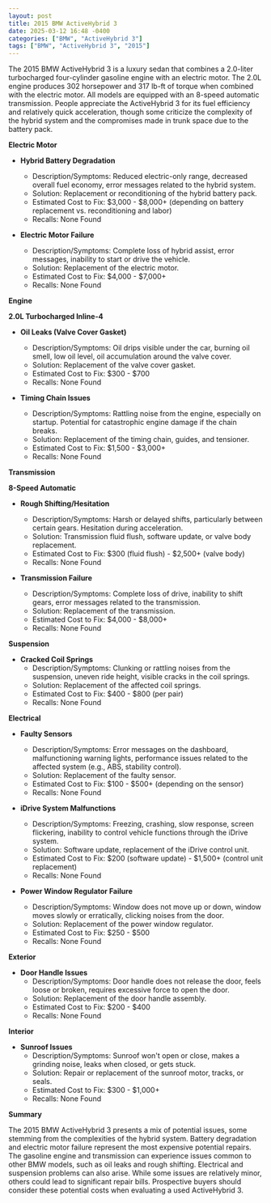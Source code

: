 ```yaml
---
layout: post
title: 2015 BMW ActiveHybrid 3
date: 2025-03-12 16:48 -0400
categories: ["BMW", "ActiveHybrid 3"]
tags: ["BMW", "ActiveHybrid 3", "2015"]
---
```

The 2015 BMW ActiveHybrid 3 is a luxury sedan that combines a 2.0-liter turbocharged four-cylinder gasoline engine with an electric motor. The 2.0L engine produces 302 horsepower and 317 lb-ft of torque when combined with the electric motor. All models are equipped with an 8-speed automatic transmission. People appreciate the ActiveHybrid 3 for its fuel efficiency and relatively quick acceleration, though some criticize the complexity of the hybrid system and the compromises made in trunk space due to the battery pack.

**Electric Motor**

* **Hybrid Battery Degradation**
    * Description/Symptoms: Reduced electric-only range, decreased overall fuel economy, error messages related to the hybrid system.
    * Solution: Replacement or reconditioning of the hybrid battery pack.
    * Estimated Cost to Fix: $3,000 - $8,000+ (depending on battery replacement vs. reconditioning and labor)
    * Recalls: None Found

* **Electric Motor Failure**
    * Description/Symptoms: Complete loss of hybrid assist, error messages, inability to start or drive the vehicle.
    * Solution: Replacement of the electric motor.
    * Estimated Cost to Fix: $4,000 - $7,000+
    * Recalls: None Found

**Engine**

**2.0L Turbocharged Inline-4**

* **Oil Leaks (Valve Cover Gasket)**
    * Description/Symptoms: Oil drips visible under the car, burning oil smell, low oil level, oil accumulation around the valve cover.
    * Solution: Replacement of the valve cover gasket.
    * Estimated Cost to Fix: $300 - $700
    * Recalls: None Found

* **Timing Chain Issues**
    * Description/Symptoms: Rattling noise from the engine, especially on startup. Potential for catastrophic engine damage if the chain breaks.
    * Solution: Replacement of the timing chain, guides, and tensioner.
    * Estimated Cost to Fix: $1,500 - $3,000+
    * Recalls: None Found

**Transmission**

**8-Speed Automatic**

* **Rough Shifting/Hesitation**
    * Description/Symptoms: Harsh or delayed shifts, particularly between certain gears. Hesitation during acceleration.
    * Solution: Transmission fluid flush, software update, or valve body replacement.
    * Estimated Cost to Fix: $300 (fluid flush) - $2,500+ (valve body)
    * Recalls: None Found

* **Transmission Failure**
    * Description/Symptoms: Complete loss of drive, inability to shift gears, error messages related to the transmission.
    * Solution: Replacement of the transmission.
    * Estimated Cost to Fix: $4,000 - $8,000+
    * Recalls: None Found

**Suspension**

* **Cracked Coil Springs**
    * Description/Symptoms: Clunking or rattling noises from the suspension, uneven ride height, visible cracks in the coil springs.
    * Solution: Replacement of the affected coil springs.
    * Estimated Cost to Fix: $400 - $800 (per pair)
    * Recalls: None Found

**Electrical**

* **Faulty Sensors**
    * Description/Symptoms: Error messages on the dashboard, malfunctioning warning lights, performance issues related to the affected system (e.g., ABS, stability control).
    * Solution: Replacement of the faulty sensor.
    * Estimated Cost to Fix: $100 - $500+ (depending on the sensor)
    * Recalls: None Found

* **iDrive System Malfunctions**
    * Description/Symptoms: Freezing, crashing, slow response, screen flickering, inability to control vehicle functions through the iDrive system.
    * Solution: Software update, replacement of the iDrive control unit.
    * Estimated Cost to Fix: $200 (software update) - $1,500+ (control unit replacement)
    * Recalls: None Found

* **Power Window Regulator Failure**
    * Description/Symptoms: Window does not move up or down, window moves slowly or erratically, clicking noises from the door.
    * Solution: Replacement of the power window regulator.
    * Estimated Cost to Fix: $250 - $500
    * Recalls: None Found

**Exterior**

* **Door Handle Issues**
    * Description/Symptoms: Door handle does not release the door, feels loose or broken, requires excessive force to open the door.
    * Solution: Replacement of the door handle assembly.
    * Estimated Cost to Fix: $200 - $400
    * Recalls: None Found

**Interior**

* **Sunroof Issues**
    * Description/Symptoms: Sunroof won't open or close, makes a grinding noise, leaks when closed, or gets stuck.
    * Solution: Repair or replacement of the sunroof motor, tracks, or seals.
    * Estimated Cost to Fix: $300 - $1,000+
    * Recalls: None Found

**Summary**

The 2015 BMW ActiveHybrid 3 presents a mix of potential issues, some stemming from the complexities of the hybrid system. Battery degradation and electric motor failure represent the most expensive potential repairs. The gasoline engine and transmission can experience issues common to other BMW models, such as oil leaks and rough shifting. Electrical and suspension problems can also arise. While some issues are relatively minor, others could lead to significant repair bills. Prospective buyers should consider these potential costs when evaluating a used ActiveHybrid 3.

